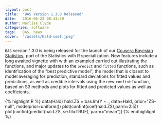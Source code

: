 ```yaml
---
layout: post
title:  "BAS Version 1.3.0 Released"
date:   2016-06-23 08:43:59
author: Merlise Clyde
categories: software
tags:	BAS  news 
cover:  "/assets/hald-coef.jpeg"
---
```


`BAS` version 1.3.0 is being released for the launch of our
[Cousera Bayesian Statistics](https://www.coursera.org/learn/bayesian/),
part of the Statistics with R
specialization. New features include  <!--excerpt-->
a long awaited vignette with with an exampled carried out illustrating
the functions, and major updates to the `predict` and `fitted`
functions, such as identification of the "best predictive model", the 
model that is closest to model averaging for prediction, standard
deviations for fitted values and predictions, as well as credible
intervals using the new `confint` function, based on S3 methods and
plots for fitted and predicted values as well as coefficients.




{% highlight R %}
data(Hald)
hald.ZS = bas.lm(Y ~ ., data=Hald, prior="ZS-null", modelprior=uniform())
plot(confint(coef(hald.ZS),parm=2:5))
plot(confint(predict(hald.ZS, se.fit=TRUE), parm="mean"))
{% endhighlight %}



